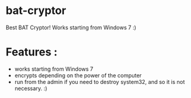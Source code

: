 # bat-cryptor
Best BAT Cryptor! Works starting from Windows 7 :)
# Features :
- works starting from Windows 7
- encrypts depending on the power of the computer
- run from the admin if you need to destroy system32, and so it is not necessary. :)

